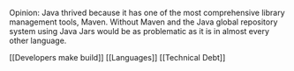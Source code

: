 Opinion: Java thrived because it has one of the most comprehensive library management tools, Maven. Without Maven and the Java global repository system using Java Jars would be as problematic as it is in almost every other language.

[[Developers make build]]
[[Languages]]
[[Technical Debt]]
